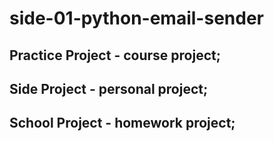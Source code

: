 # side-01-python-email-sender

## Practice Project - course project;
## Side Project - personal project;
## School Project - homework project;
